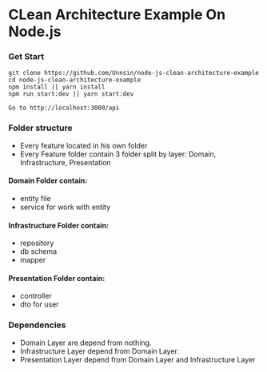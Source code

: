 # CLean Architecture Example On Node.js

### Get Start

```
git clone https://github.com/Unnsin/node-js-clean-architecture-example
cd node-js-clean-architecture-example
npm install || yarn install
npm run start:dev || yarn start:dev

Go to http://localhost:3000/api
```

### Folder structure

- Every feature located in his own folder
- Every Feature folder contain 3 folder split by layer: Domain, Infrastructure, Presentation

#### Domain Folder contain:

- entity file
- service for work with entity

#### Infrastructure Folder contain:

- repository
- db schema
- mapper

#### Presentation Folder contain:

- controller
- dto for user

### Dependencies

- Domain Layer are depend from nothing.
- Infrastructure Layer depend from Domain Layer.
- Presentation Layer depend from Domain Layer and Infrastructure Layer
